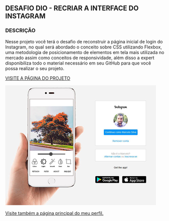## DESAFIO DIO - RECRIAR A INTERFACE DO INSTAGRAM

### DESCRIÇÃO

Nesse projeto você terá o desafio de reconstruir a página inicial de login do Instagram, no qual será abordado o conceito sobre CSS utilizando Flexbox, uma metodologia de posicionamento de elementos em tela mais utilizada no mercado assim como conceitos de responsividade, além disso a expert disponibiliza todo o material necessário em seu GitHub para que você possa realizar o seu projeto.


[VISITE A PÁGINA DO PROJETO](https://mhenrique94.github.io/dio-instagram/)

![img](https://github.com/mhenrique94/dio-instagram/raw/main/img/print.JPG)

[Visite também a página principal do meu perfil.](https://mhenrique94.github.io/)
